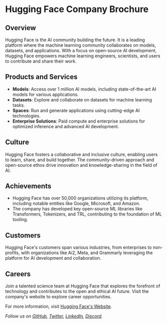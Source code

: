 # Hugging Face Company Brochure

## Overview
Hugging Face is the AI community building the future. It is a leading platform where the machine learning community collaborates on models, datasets, and applications. With a focus on open-source AI development, Hugging Face empowers machine learning engineers, scientists, and users to contribute and share their work.

## Products and Services
- **Models**: Access over 1 million AI models, including state-of-the-art AI models for various applications.
- **Datasets**: Explore and collaborate on datasets for machine learning tasks.
- **Spaces**: Run and generate applications using cutting-edge AI technologies.
- **Enterprise Solutions**: Paid compute and enterprise solutions for optimized inference and advanced AI development.
  
## Culture
Hugging Face fosters a collaborative and inclusive culture, enabling users to learn, share, and build together. The community-driven approach and open-source ethos drive innovation and knowledge-sharing in the field of AI.

## Achievements
- Hugging Face has over 50,000 organizations utilizing its platform, including notable entities like Google, Microsoft, and Amazon.
- The company has developed key open-source ML libraries like Transformers, Tokenizers, and TRL, contributing to the foundation of ML tooling.

## Customers
Hugging Face's customers span various industries, from enterprises to non-profits, with organizations like Ai2, Meta, and Grammarly leveraging the platform for AI development and collaboration.

## Careers
Join a talented science team at Hugging Face that explores the forefront of technology and contributes to the open and ethical AI future. Visit the company's website to explore career opportunities.

For more information, visit [Hugging Face's Website](https://huggingface.co). 

*Follow us on [GitHub](https://github.com/huggingface), [Twitter](https://twitter.com/huggingface), [LinkedIn](https://www.linkedin.com/company/huggingface), [Discord](https://discord.com/invite/9ZMQGxW).*